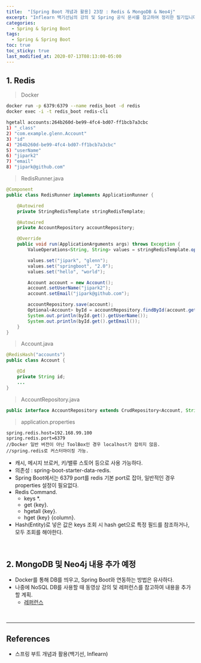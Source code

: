 ```yaml
---
title:  "[Spring Boot 개념과 활용] 23장 : Redis & MongoDB & Neo4j"
excerpt: "Inflearn 백기선님의 강의 및 Spring 공식 문서를 참고하여 정리한 필기입니다."
categories:
  - Spring & Spring Boot
tags:
  - Spring & Spring Boot
toc: true
toc_sticky: true
last_modified_at: 2020-07-13T08:13:00-05:00
---
```


## 1. Redis

> Docker

```sh
docker run -p 6379:6379 --name redis_boot -d redis
docker exec -i -t redis_boot redis-cli

hgetall accounts:264b260d-be99-4fc4-bd07-ff1bcb7a3cbc
1) "_class"
2) "com.example.glenn.Account"
3) "id"
4) "264b260d-be99-4fc4-bd07-ff1bcb7a3cbc"
5) "userName"
6) "jipark2"
7) "email"
8) "jipark@github.com"
```

> RedisRunner.java

```java
@Component
public class RedisRunner implements ApplicationRunner {

    @Autowired
    private StringRedisTemplate stringRedisTemplate;

    @Autowired
    private AccountRepository accountRepository;

    @Override
    public void run(ApplicationArguments args) throws Exception {
        ValueOperations<String, String> values = stringRedisTemplate.opsForValue();

        values.set("jipark", "glenn");
        values.set("springboot", "2.0");
        values.set("hello", "world");

        Account account = new Account();
        account.setUserName("jipark2");
        account.setEmail("jipark@github.com");

        accountRepository.save(account);
        Optional<Account> byId = accountRepository.findById(account.getId());
        System.out.println(byId.get().getUserName());
        System.out.println(byId.get().getEmail());
    }
}
```

> Account.java

```java
@RedisHash("accounts")
public class Account {

    @Id
    private String id;
    ...
}
```

> AccountRepository.java

```java
public interface AccountRepository extends CrudRepository<Account, String> {}
```

> application.properties

```properties
spring.redis.host=192.168.99.100
spring.redis.port=6379
//Docker 일반 버전이 아닌 ToolBox인 경우 localhost가 잡히지 않음.
//spring.redis로 커스터마이징 가능.
```

* 캐시, 메시지 브로커, 키/밸류 스토어 등으로 사용 가능하다.
* 의존성 :  spring-boot-starter-data-redis.
* Spring Boot에서는 6379 port를 redis 기본 port로 잡아, 일반적인 경우 properties 설정이 필요없다.
* Redis Command.
  * keys \*.
  * get {key}.
  * hgetall {key}.
  * hget {key} {column}.
* Hash(Entity)로 넣은 값은 keys 조회 시 hash get으로 특정 필드를 참조하거나, 모두 조회를 해야한다.

<br>

## 2. MongoDB 및 Neo4j 내용 추가 예정

* Docker를 통해 DB를 띄우고, Spring Boot와 연동하는 방법은 유사하다.
* 나중에 NoSQL DB를 사용할 때 동영상 강의 및 레퍼런스를 참고하여 내용을 추가할 계획.
  * [레퍼런스](https://docs.spring.io/spring-boot/docs/current-SNAPSHOT/reference/htmlsingle/#boot-features-sql)

<br>

---

## References

* 스프링 부트 개념과 활용(백기선, Inflearn)
